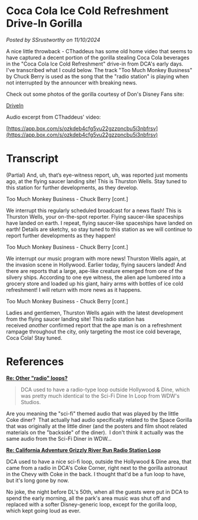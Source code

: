 # Coca Cola Ice Cold Refreshment Drive-In Gorilla

*Posted by SSrustworthy on 11/10/2024*

A nice little throwback - CThaddeus has some old home video that seems to have captured a decent portion of the gorilla stealing Coca Cola beverages in the "Coca Cola Ice Cold Refreshment" drive-in from DCA's early days. I've transcribed what I could below. The track "Too Much Monkey Business" by Chuck Berry is used as the song that the "radio station" is playing when not interrupted by the announcer with breaking news.

Check out some photos of the gorilla courtesy of Don's Disney Fans site:

[DriveIn](http://dl.disneyfans.com/CaliforniaAdventure/CaliforniaAdventure2001/HollywoodPicturesBacklot/DriveIn/index.html)

Audio excerpt from CThaddeus' video:

[https://app.box.com/s/ozkdeb4cfg5vu22gzzpncbu5i3nbfrsv](https://app.box.com/s/ozkdeb4cfg5vu22gzzpncbu5i3nbfrsv)

# Transcript

(Partial) And, uh, that’s eye-witness report, uh, was reported just moments ago, at the flying saucer landing site! This is Thurston Wells. Stay tuned to this station for further developments, as they develop.

Too Much Monkey Business - Chuck Berry [cont.]

<interruption>

We interrupt this regularly scheduled broadcast for a news flash! This is Thurston Wells, your on-the-spot reporter. Flying saucer-like spaceships have landed on earth. I repeat, flying saucer-like spaceships have landed on earth! Details are sketchy, so stay tuned to this station as we will continue to report further developments as they happen!

Too Much Monkey Business - Chuck Berry [cont.]

<Interruption>

We interrupt our music program with more news! Thurston Wells again, at the invasion scene in Hollywood. Earlier today, flying saucers landed! And there are reports that a large, ape-like creature emerged from one of the silvery ships. According to one eye witness, the alien ape lumbered into a grocery store and loaded up his giant, hairy arms with bottles of ice cold refreshment! I will return with more news as it happens.

Too Much Monkey Business - Chuck Berry [cont.]

<Song ends>

Ladies and gentlemen, Thurston Wells again with the latest development from the flying saucer landing site! This radio station has received *another* confirmed report that the ape man is on a refreshment rampage throughout the city, only targeting the most ice cold beverage, Coca Cola! Stay tuned.

<Song starts>

# References

[**Re: Other "radio" loops?**](https://mousebits.com/smf/index.php?topic=5191.msg53424#msg53424)

> DCA used to have a radio-type loop outside Hollywood & Dine, which was pretty much identical to the Sci-Fi Dine In Loop from WDW's Studios.

Are you meaning the "sci-fi" themed audio that was played by the little Coke diner?  That actually had audio specifically related to the Space Gorilla that was originally at the little diner (and the posters and film shoot related materials on the "backside" of the diner).  I don't think it actually was the same audio from the Sci-Fi Diner in WDW...

[**Re: California Adventure Grizzly River Run Radio Station Loop**](https://mousebits.com/smf/index.php?topic=4002.msg27589#msg27589)

DCA used to have a nice sci-fi loop, outside the Hollywood & Dine area, that came from a radio in DCA's Coke Corner, right next to the gorilla astronaut in the Chevy with Coke in the back. I thought that'd be a fun loop to have, but it's long gone by now.

No joke, the night before DL's 50th, when all the guests were put in DCA to spend the early morning, all the park's area music was shut off and replaced with a softer Disney-generic loop, except for the gorilla loop, which kept going loud as ever.
